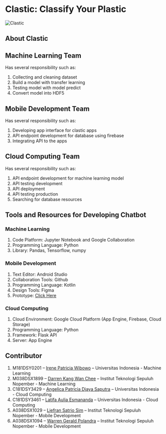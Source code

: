 # Clastic: Classify Your Plastic

![Clastic](https://github.com/lsatriosim/clastic-app/assets/85095564/37d6a39f-dab9-42bd-84c5-4b115b658db3)

## About Clastic

## Machine Learning Team
Has several responsibility such as:
1. Collecting and cleaning dataset
2. Build a model with transfer learning
3. Testing model with model predict
4. Convert model into HDF5

## Mobile Development Team
Has several responsibility such as:
1. Developing app interface for clastic apps
2. API endpoint development for database using firebase
3. Integrating API to the apps

## Cloud Computing Team
Has several responsibility such as:
1. API endpoint development for machine learning model
2. API testing development
3. API deployment
4. API testing production
5. Searching for database resources

## Tools and Resources for Developing Chatbot

### Machine Learning
1. Code Platform: Jupyter Notebook and Google Collaboration
2. Programming Language: Python
3. Library: Pandas, Tensorflow, numpy

### Mobile Development
1. Text Editor: Android Studio
2. Collaboration Tools: Github
3. Programming Language: Kotlin
4. Design Tools: Figma
5. Prototype: [Click Here]([https://bit.ly/final-prototype-c22-cb04](https://www.figma.com/file/HTDOFOF24j8i12a5ZxqPRh/ClasTic?type=design&node-id=0%3A1&t=5tYWysVO0ZP098QM-1))

### Cloud Computing
1. Cloud Environment: Google Cloud Platform (App Engine, Firebase, Cloud Storage)
2. Programming Language: Python
3. Framework: Flask API
4. Server: App Engine

## Contributor
1. M181DSY0201 – [Irene Patricia Wibowo](https://www.linkedin.com/in/irene-patricia-w/) – Universitas Indonesia - Machine Learning
2. M038DSX1899 – [Darren Kang Wan Chee](https://www.linkedin.com/in/darren-kang-wan-chee-460386211/) – Institut Teknologi Sepuluh Nopember - Machine Learning
3. C181DSY3429 – [Angelica Patricia Djaya Saputra](https://www.linkedin.com/in/angelica-patricia/) – Universitas Indonesia - Cloud Computing
4. C181DSY3461 – [Latifa Aulia Esmananda](https://www.linkedin.com/in/latifa-aulia-esmananda/) – Universitas Indonesia - Cloud Computing
5. A038DSX1029 – [Liefran Satrio Sim](https://www.linkedin.com/in/liefransatriosim/) – Institut Teknologi Sepuluh Nopember - Mobile Development
6. A038DSX1094 – [Warren Gerald Polandra](https://www.linkedin.com/in/warren-gerald-polandra-a21b07206/) – Institut Teknologi Sepuluh Nopember - Mobile Development
